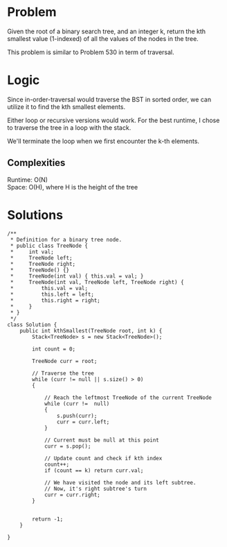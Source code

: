 # Problem
Given the root of a binary search tree, and an integer k, return the kth smallest value (1-indexed) of all the values of the nodes in the tree.

This problem is similar to Problem 530 in term of traversal.

# Logic
Since in-order-traversal would traverse the BST in sorted order, we can utilize it to find the kth smallest elements.

Either loop or recursive versions would work. For the best runtime, I chose to traverse the tree in a loop with the stack.

We'll terminate the loop when we first encounter the k-th elements. 


## Complexities
Runtime: O(N)  
Space: O(H), where H is the height of the tree

# Solutions
```
/**
 * Definition for a binary tree node.
 * public class TreeNode {
 *     int val;
 *     TreeNode left;
 *     TreeNode right;
 *     TreeNode() {}
 *     TreeNode(int val) { this.val = val; }
 *     TreeNode(int val, TreeNode left, TreeNode right) {
 *         this.val = val;
 *         this.left = left;
 *         this.right = right;
 *     }
 * }
 */
class Solution {
    public int kthSmallest(TreeNode root, int k) {
        Stack<TreeNode> s = new Stack<TreeNode>(); 
        
        int count = 0;
        
        TreeNode curr = root;
 
        // Traverse the tree
        while (curr != null || s.size() > 0)
        {
 
            // Reach the leftmost TreeNode of the current TreeNode
            while (curr !=  null)
            {
                s.push(curr);
                curr = curr.left;
            }
 
            // Current must be null at this point            
            curr = s.pop();

            // Update count and check if kth index
            count++;
            if (count == k) return curr.val;
  
            // We have visited the node and its left subtree.
            // Now, it's right subtree's turn
            curr = curr.right;
        }


        return -1;
    }

}